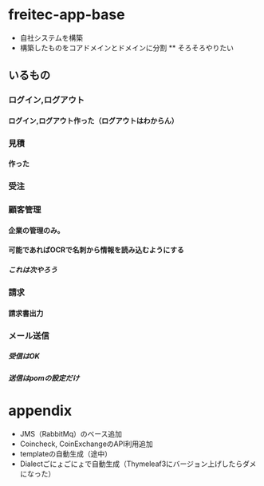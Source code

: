 # freitec-app-base
* 自社システムを構築
* 構築したものをコアドメインとドメインに分割
** そろそろやりたい
## いるもの
### ログイン,ログアウト
#### ログイン,ログアウト作った（ログアウトはわからん）
### 見積
#### 作った
### 受注
### 顧客管理
#### 企業の管理のみ。
#### 可能であればOCRで名刺から情報を読み込むようにする
##### これは次やろう
### 請求
#### 請求書出力
### メール送信
##### 受信はOK
##### 送信はpomの設定だけ


# appendix
* JMS（RabbitMq）のベース追加
* Coincheck, CoinExchangeのAPI利用追加
* templateの自動生成（途中）
* Dialectごにょごにょで自動生成（Thymeleaf3にバージョン上げしたらダメになった）

